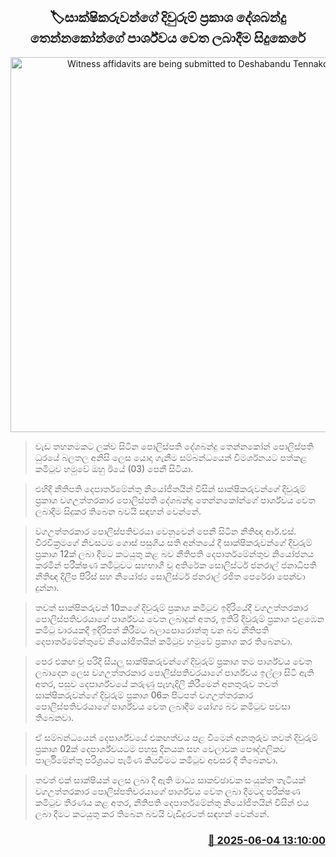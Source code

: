 <p align='center'><b><h2 align='center' title='Witness affidavits are being submitted to Deshabandu Tennakoon's side.'>🏷සාක්ෂිකරුවන්ගේ දිවුරුම් ප්‍රකාශ දේශබන්දු තෙන්නකෝන්ගේ පාර්ශ්වය වෙත ලබාදීම සිදුකෙරේ</h2></b></p>
<p align='center'><img src='https://helakuru.sgp1.cdn.digitaloceanspaces.com/esana/images/lib/deshabandu-thennakoon-3983.jpg' width='600' alt='Witness affidavits are being submitted to Deshabandu Tennakoon's side.'></p>

> වැඩ තහනමකට ලක්ව සිටින පොලිස්පති දේශබන්දු තෙන්නකෝන් පොලිස්පති ධුරයේ බලතල අනිසි ලෙස යොදා ගැනීම සම්බන්ධයෙන් විමර්ශනයට පත්කළ කමිටුව හමුවේ ඔහු ඊයේ (03) පෙනී සිටියා.

> එහිදී නීතිපති දෙපාර්තමේන්තු නියෝජිතයින් විසින් සාක්ෂිකරුවන්ගේ දිවුරුම් ප්‍රකාශ වගඋත්තරකාර පොලිස්පති දේශබන්දු තෙන්නකෝන්ගේ පාර්ශ්වය වෙත ලබාදීම සිදුකර තිබෙන බවයි සඳහන් වෙන්නේ.

> වගඋත්තරකාර පොලිස්පතිවරයා වෙනුවෙන් පෙනී සිටින නීතිඥ ආර්.එස්. වීරවික්‍රමගේ නිවසටම ගොස් පසුගිය සති අන්තයේ දී සාක්ෂිකරුවන්ගේ දිවුරුම් ප්‍රකාශ 12ක් ලබා දීමට කටයුතු කළ බව නීතිපති දෙපාර්තමේන්තුව නියෝජනය කරමින් පරීක්ෂණ කමිටුවට සහභාගී වූ අතිරේක සොලිස්ටර් ජනරාල් ජනාධිපති නීතිඥ දිලීප පීරිස් සහ නියෝජ්‍ය සොලිස්ටර් ජනරාල් රජිත පෙරේරා පෙන්වා දුන්නා. 

> තවත් සාක්ෂිකරුවන් 10කගේ දිවුරුම් ප්‍රකාශ කමිටුව ඉදිරියේදී වගඋත්තරකාර පොලිස්පතිවරයාගේ පාර්ශ්වය වෙත ලබාදුන් අතර, ඉතිරි දිවුරුම් ප්‍රකාශ එළඹෙන කමිටු වාරයකදී ඉදිරිපත් කිරීමට බලාපොරොත්තු වන බව නීතිපති දෙපාර්තමේන්තුවේ නියෝජිතයින් කමිටුව හමුවේ ප්‍රකාශ කර තිබෙනවා.

> පෙර එකඟ වූ පරිදි සියලු සාක්ෂිකරුවන්ගේ දිවුරුම් ප්‍රකාශ තම පාර්ශ්වය වෙත ලබාදෙන ලෙස වගඋත්තරකාර පොලිස්පතිවරයාගේ පාර්ශ්වය ඉල්ලා සිටි ඇති අතර, පසුව දෙපාර්ශ්වයේ කරුණු පැහැදිලි කිරීමෙන් අනතුරුව තවත් සාක්ෂිකරුවන්ගේ දිවුරුම් ප්‍රකාශ 06ක පිටපත් වගඋත්තරකාර පොලිස්පතිවරයාගේ පාර්ශ්වය වෙත ලබාදීම යෝග්‍ය බව කමිටුව පවසා තිබෙනවා.

> ඒ සම්බන්ධයෙන් දෙපාර්ශ්වයේ එකඟත්වය පළ වීමෙන් අනතුරුව තවත් දිවුරුම් ප්‍රකාශ 02ක් දෙපාර්ශ්වයටම පහසු දිනයක සහ වෙලාවක පෞද්ගලිකව පාර්ලිමේන්තු පරිශ්‍රයට පැමිණ කියවීමට කමිටුව අවසර දී තිබෙනවා.

> තවත් එක් සාක්ෂියක් ලෙස ලබා දී ඇති මාධ්‍ය සාකච්ඡාවක සංයුක්ත තැටියක් වගඋත්තරකාර පොලිස්පතිවරයාගේ පාර්ශ්වය වෙත ලබා දීමටද පරීක්ෂණ කමිටුව තීරණය කළ අතර, නීතිපති දෙපාර්තමේන්තු නියෝජිතයින් විසින් එය ලබා දීමට කටයුතු කර තිබෙන බවයි වැඩිදුරටත් සඳහන් වෙන්නේ.



<h3 align='right'><a href='https://www.helakuru.lk/esana/p/110691/'>📅 2025-06-04 13:10:00</a></h3>
